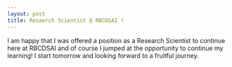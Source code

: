 ```yaml
---
layout: post
title: Resaerch Scientist @ RBCDSAI !
---
```

<link rel="stylesheet" type="text/css" href="../bootstrap.min.css">
<script type="text/javascript" src="../bootstrap.min.js"></script>
<script type="text/javascript" src="../my_scripts.js"></script>

<style type="text/css">
  .img-thumbnail {
    height: 385px;
  }
</style>

<div class="container">
  <p>
  	I am happy that I was offered a position as a Research Scientist to continue here at RBCDSAI and of course I jumped at the opportunity to continue my learning! I start tomorrow and looking forward to a fruitful journey.
  </p>
</div>